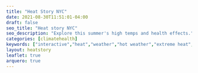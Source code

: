 ```yaml
---
title: "Heat Story NYC"
date: 2021-08-30T11:51:01-04:00
draft: false
seo_title: "Heat story NYC"
seo_description: "Explore this summer's high temps and health effects."
categories: [climatehealth]
keywords: ["interactive","heat","weather","hot weather","extreme heat","heat mortality","heat-related illness","emergency room","emergency department","ED visit"]
layout: heatstory
leaflet: true
arquero: true
---
```


